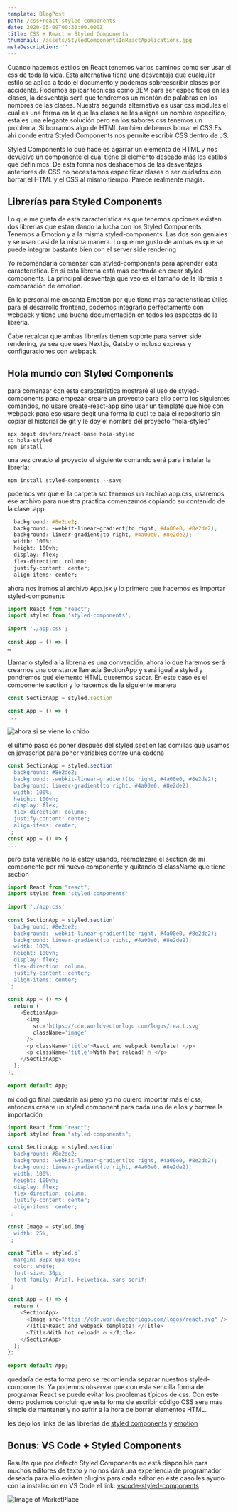 ```yaml
---
template: BlogPost
path: /css+react-styled-components
date: 2020-05-09T00:30:00.000Z
title: CSS + React = Styled Components
thumbnail: /assets/StyledComponentsInReactApplications.jpg
metaDescription: ''
---
```


Cuando hacemos estilos en React tenemos varios caminos como ser usar el css de toda la vida. Esta alternativa tiene una desventaja que cualquier estilo se aplica a todo el documento y podemos sobreescribir clases por accidente. Podemos aplicar técnicas como BEM para ser específicos en las clases, la desventaja será que tendremos un montón de palabras en los nombres de las clases. Nuestra segunda alternativa es usar css modules el cual es una forma en la que las clases se les asigna un nombre específico, esta es una elegante solución pero en los sabores css tenemos un problema. Si borramos algo de HTML tambien debemos borrar el CSS.Es ahí donde entra Styled Components nos permite escribir CSS dentro de JS. 

Styled Components lo que hace es agarrar un elemento de HTML y nos devuelve un componente el cual tiene el elemento deseado más los estilos que definimos. De esta forma nos deshacemos de las desventajas anteriores de CSS no necesitamos especificar clases o ser cuidados con borrar el HTML y el CSS al mismo tiempo. Parece realmente magia.

## Librerías para Styled Components
Lo que me gusta de esta característica es que tenemos opciones existen dos librerias que estan dando la lucha con los Styled Components. Tenemos a Emotion y a la misma styled-components. Las dos son geniales y se usan casi de la misma manera. Lo que me gusto de ambas es que se puede integrar bastante bien con el server side rendering

Yo recomendaría comenzar con styled-components para aprender esta característica. En sí esta librería está más centrada en crear styled components. La principal desventaja que veo es el tamaño de la librería a comparación de emotion.

En lo personal me encanta Emotion por que tiene más características útiles para el desarrollo frontend, podemos integrarlo perfectamente con webpack y tiene una buena documentación en todos los aspectos de la librería.

Cabe recalcar que ambas librerías tienen soporte para server side rendering, ya sea que uses Next.js, Gatsby o incluso express y configuraciones con webpack.

## Hola mundo con Styled Components

para comenzar con esta característica mostraré el uso de styled-components para empezar creare un proyecto para ello corro los siguientes comandos, no usare create-react-app sino usar un template que hice con webpack para eso usare degit una forma la cual te baja el repositorio sin copiar el historial de git y le doy el nombre del proyecto “hola-styled”
```
npx degit devferx/react-base hola-styled
cd hola-styled
npm install
```
una vez creado el proyecto el siguiente comando será para instalar la librería:
```
npm install styled-components --save
```
podemos ver que el la carpeta src tenemos un archivo app.css, usaremos ese archivo para nuestra práctica comenzamos copiando su contenido  de la clase .app
```css
  background: #8e2de2;
  background: -webkit-linear-gradient(to right, #4a00e0, #8e2de2);
  background: linear-gradient(to right, #4a00e0, #8e2de2);
  width: 100%;
  height: 100vh;
  display: flex;
  flex-direction: column;
  justify-content: center;
  align-items: center;
```
ahora nos iremos al archivo App.jsx y lo primero que hacemos es importar styled-components
``` js
import React from "react";
import styled from 'styled-components';
 
import './app.css';
 
const App = () => {
…
```

Llamarlo styled a la librería es una convención, ahora lo que haremos será crearnos una constante llamada SectionApp y será igual a styled y pondremos qué elemento HTML queremos sacar. En este caso es el componente section y lo hacemos de la siguiente manera

```js
const SectionApp = styled.section
 
const App = () => {
...
```

![ahora si se viene lo chido](https://i.pinimg.com/originals/f4/8d/66/f48d6695866f2ca1d9955bc072ee465d.jpg)

el último paso es poner después del styled.section las comillas que usamos en javascript para poner variables dentro una cadena

```js
const SectionApp = styled.section`
  background: #8e2de2;
  background: -webkit-linear-gradient(to right, #4a00e0, #8e2de2);
  background: linear-gradient(to right, #4a00e0, #8e2de2);
  width: 100%;
  height: 100vh;
  display: flex;
  flex-direction: column;
  justify-content: center;
  align-items: center;
`;
const App = () => {
...
```
pero esta variable no la estoy usando, reemplazare el section de mi componente por mi nuevo componente y quitando el className que tiene section
```js
import React from "react";
import styled from 'styled-components'
 
import './app.css'
 
const SectionApp = styled.section`
  background: #8e2de2;
  background: -webkit-linear-gradient(to right, #4a00e0, #8e2de2);
  background: linear-gradient(to right, #4a00e0, #8e2de2);
  width: 100%;
  height: 100vh;
  display: flex;
  flex-direction: column;
  justify-content: center;
  align-items: center;
`;
 
const App = () => {
  return (
    <SectionApp>
      <img
        src='https://cdn.worldvectorlogo.com/logos/react.svg'
        className='image'
      />
      <p className='title'>React and webpack template! </p>
      <p className='title'>With hot reload! 🔥 </p>
    </SectionApp>
  );
};
 
export default App;
```
mi codigo final quedaria asi pero yo no quiero importar más el css, entonces creare un styled component para cada uno de ellos y borrare la importación 

```js
import React from "react";
import styled from "styled-components";
 
const SectionApp = styled.section`
  background: #8e2de2;
  background: -webkit-linear-gradient(to right, #4a00e0, #8e2de2);
  background: linear-gradient(to right, #4a00e0, #8e2de2);
  width: 100%;
  height: 100vh;
  display: flex;
  flex-direction: column;
  justify-content: center;
  align-items: center;
`;
 
const Image = styled.img`
  width: 25%;
`;
 
const Title = styled.p`
  margin: 38px 0px 0px;
  color: white;
  font-size: 30px;
  font-family: Arial, Helvetica, sans-serif;
`;
 
const App = () => {
  return (
    <SectionApp>
      <Image src="https://cdn.worldvectorlogo.com/logos/react.svg" />
      <Title>React and webpack template! </Title>
      <Title>With hot reload! 🔥 </Title>
    </SectionApp>
  );
};
 
export default App;
```
quedaría de esta forma pero se recomienda separar nuestros styled-components. Ya podemos observar que con esta sencilla forma de programar React se puede evitar los problemas típicos de css. Con este demo podemos concluir que esta forma de escribir código CSS sera más simple de mantener y no sufrir a la hora de borrar elementos HTML.

les dejo los links de las librerías de [styled components](https://styled-components.com/) y [emotion](https://emotion.sh/docs/introduction)

## Bonus: VS Code + Styled Components
Resulta que por defecto Styled Components no está disponible para muchos editores de texto y no nos dará una experiencia de programador deseada para ello existen plugins para cada editor en este caso les ayudo con la instalación en VS Code 
el link: [vscode-styled-components](https://marketplace.visualstudio.com/items?itemName=jpoissonnier.vscode-styled-components)

![Image of MarketPlace](https://github.com/styled-components/vscode-styled-components/raw/master/demo.png)

